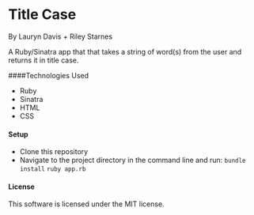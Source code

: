 # Title Case 

By Lauryn Davis + Riley Starnes 

A Ruby/Sinatra app that that takes a string of word(s) from the user and returns it in title case.

####Technologies Used

* Ruby
* Sinatra
* HTML
* CSS

#### Setup

* Clone this repository
* Navigate to the project directory in the command line and run:
`bundle install`
`ruby app.rb`

#### License

This software is licensed under the MIT license.
